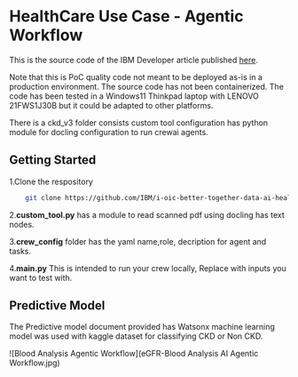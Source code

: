# HealthCare Use Case - Agentic Workflow

This is the source code of the IBM Developer article published [here](https://github.com/IBM/i-oic-better-together-data-ai-healthcare).

Note that this is PoC quality code not meant to be deployed as-is in a production environment. The source code has not been containerized. The code has been tested in a Windows11 Thinkpad laptop with LENOVO 21FWS1J30B but it could be adapted to other platforms.

There is a ckd_v3 folder consists custom tool configuration has python module for docling configuration to run crewai agents.

## Getting Started
1.Clone the respository
```bash
    git clone https://github.com/IBM/i-oic-better-together-data-ai-healthcare
```

2.**custom_tool.py** has a module to read scanned pdf using docling has text nodes.

3.**crew_config** folder has the yaml name,role, decription for agent and tasks.

4.**main.py** This is intended to run your crew locally, Replace with inputs you want to test with.

## Predictive Model
The Predictive model document provided has Watsonx machine learning model was used with kaggle dataset for classifying CKD or Non CKD.



![Blood Analysis Agentic Workflow](eGFR-Blood Analysis AI Agentic Workflow.jpg)
